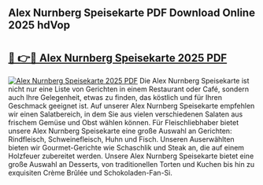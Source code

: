 ## Alex Nurnberg Speisekarte PDF Download Online 2025 hdVop

# <h2><a href="http://gc9wxs4.nevu.top/?p=Alex+Nurnberg+Speisekarte">🔗 👉🔴 Alex Nurnberg Speisekarte 2025 PDF</a></h2>

[![Alex Nurnberg Speisekarte 2025 PDF](https://i.imgur.com/dBaPXMq.png)](http://gc9wxs4.nevu.top/?p=Alex+Nurnberg+Speisekarte)
Die Alex Nurnberg Speisekarte ist nicht nur eine Liste von Gerichten in einem Restaurant oder Café, sondern auch Ihre Gelegenheit, etwas zu finden, das köstlich und für Ihren Geschmack geeignet ist. Auf unserer Alex Nurnberg Speisekarte empfehlen wir einen Salatbereich, in dem Sie aus vielen verschiedenen Salaten aus frischem Gemüse und Obst wählen können. Für Fleischliebhaber bietet unsere Alex Nurnberg Speisekarte eine große Auswahl an Gerichten: Rindfleisch, Schweinefleisch, Huhn und Fisch. Unseren Auserwählten bieten wir Gourmet-Gerichte wie Schaschlik und Steak an, die auf einem Holzfeuer zubereitet werden. Unsere Alex Nurnberg Speisekarte bietet eine große Auswahl an Desserts, von traditionellen Torten und Kuchen bis hin zu exquisiten Crème Brûlée und Schokoladen-Fan-Si.
